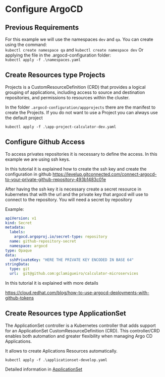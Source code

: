 # Configure ArgoCD


## Previous Requirements

For this example we will use the namespaces ```dev``` and ```qa```. You can create using the command:  
```kubectl create namespace qa```  and ```kubectl create namespace dev```
Or applying the file in the .argocd-configuration folder:  
```kubectl apply -f .\namespaces.yaml```

## Create Resources type Projects

Projects is a CustomResourceDefinition (CRD) that provides a logical grouping of applications, including access to source and destination repositories, and permissions to resources within the cluster.

In the folder ```.argocd-configuration/appprojects``` there are the manifest to create the Projects. If you do not want to use a Project you can always use the default project

```kubectl apply -f .\app-project-calculator-dev.yaml```

## Configure Github Access

To access privates repositories it is necessary to define the access.
In this example we are using ssh keys. 

In this tutorial it is explained how to create the ssh key and create the configuration in github
https://levelup.gitconnected.com/connect-argocd-to-your-private-github-repository-493b1483c01e

After having the ssh key it is necessary create a secret resource in kubernetes that with the url and the private key that argocd will use to connect to the repository. You will need a secret by repository

Example:
``` yaml
apiVersion: v1
kind: Secret
metadata:
  labels:
    argocd.argoproj.io/secret-type: repository
  name: github-repository-secret
  namespace: argocd
type: Opaque
data:
  sshPrivateKey: "HERE THE PRIVATE KEY ENCODED IN BASE 64"
stringData:  
  type: git
  url:  git@github.com:gclamigueiro/calculator-microservices
```

In this tutorial it is explained with more details

https://cloud.redhat.com/blog/how-to-use-argocd-deployments-with-github-tokens
## Create Resources type ApplicationSet

The ApplicationSet controller is a Kubernetes controller that adds support for an ApplicationSet CustomResourceDefinition (CRD). This controller/CRD enables both automation and greater flexibility when managing Argo CD Applications. 

It allows to create Aplications Resources automatically.

```kubectl apply -f .\applicationset-develop.yaml```

Detailed information in [ApplicationSet](https://argocd-applicationset.readthedocs.io/en/stable/)



